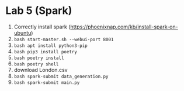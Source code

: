 # Lab 5 (Spark)

1. Correctly install spark (https://phoenixnap.com/kb/install-spark-on-ubuntu)
2. ```bash start-master.sh --webui-port 8001```
3. ```bash apt install python3-pip```
4. ```bash pip3 install poetry```
5. ```bash poetry install```
6. ```bash poetry shell```
7. download London.csv
8. ```bash spark-submit data_generation.py```
9. ```bash spark-submit main.py```
